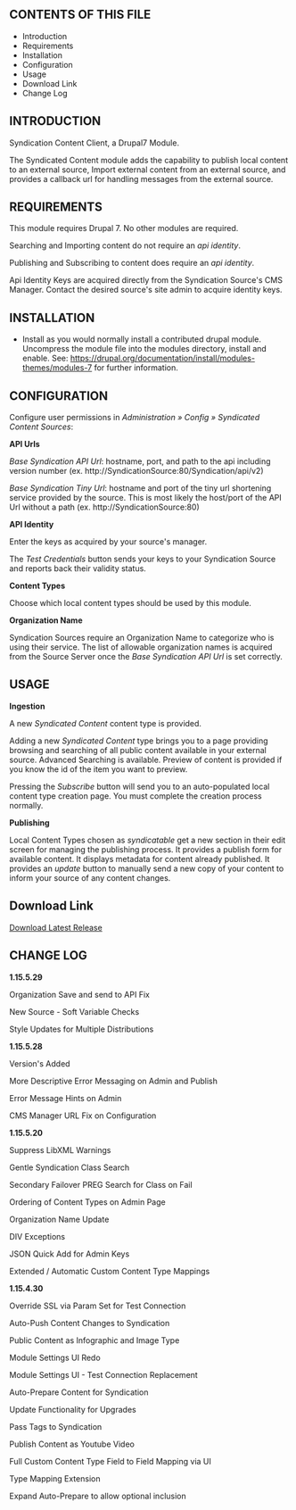 CONTENTS OF THIS FILE
---------------------
* Introduction
* Requirements
* Installation
* Configuration
* Usage
* Download Link
* Change Log

INTRODUCTION
------------
Syndication Content Client, a Drupal7 Module.

The Syndicated Content module adds the capability to publish local content to an external source, Import external content from an external source, and provides a callback url for handling messages from the external source.

REQUIREMENTS
------------
This module requires Drupal 7. No other modules are required. 

Searching and Importing content do not require an *api identity*. 

Publishing and Subscribing to content does require an *api identity*.

Api Identity Keys are acquired directly from the Syndication Source's CMS Manager. Contact the desired source's site admin to acquire identity keys.


INSTALLATION
------------
* Install as you would normally install a contributed drupal module. Uncompress the module file into the modules directory, install and enable. See:
   https://drupal.org/documentation/install/modules-themes/modules-7
   for further information.
   
CONFIGURATION
-------------
Configure user permissions in *Administration » Config » Syndicated Content Sources*: 

**API Urls**

*Base Syndication API Url*: hostname, port, and path to the api including version number (ex. http://SyndicationSource:80/Syndication/api/v2)

*Base Syndication Tiny Url*: hostname and port of the tiny url shortening service provided by the source. This is most likely the host/port of the API Url without a path (ex. http://SyndicationSource:80)

**API Identity**

Enter the keys as acquired by your source's manager.

The *Test Credentials* button sends  your keys to your Syndication Source and reports back their validity status. 

**Content Types** 

Choose which local content types should be used by this module.

**Organization Name**

Syndication Sources require an Organization Name to categorize who is using their service. The list of allowable organization names is acquired from the Source Server once the *Base Syndication API Url* is set correctly.

USAGE
------------
**Ingestion**

A new *Syndicated Content* content type is provided. 

Adding a new *Syndicated Content* type brings you to a page providing browsing and searching of all public content available in your external source. Advanced Searching is available. Preview of content is provided if you know the id of the item you want to preview. 

Pressing the *Subscribe* button will send you to an auto-populated local content type creation page. You must complete the creation process normally.

**Publishing**

Local Content Types chosen as *syndicatable* get a new section in their edit screen for managing the publishing process. It provides a publish form for available content. It displays metadata for content already published. It provides an *update* button to manually send a new copy of your content to inform your source of any content changes.

Download Link
----------------------
[Download Latest Release](https://github.com/HHS/syndication/blob/master/binaries/syndication-client-drupal7-module.1.15.5.29.zip?raw=true)

CHANGE LOG
------------
**1.15.5.29**

Organization Save and send to API Fix

New Source - Soft Variable Checks

Style Updates for Multiple Distributions

**1.15.5.28**

Version's Added

More Descriptive Error Messaging on Admin and Publish

Error Message Hints on Admin

CMS Manager URL Fix on Configuration

**1.15.5.20**

Suppress LibXML Warnings

Gentle Syndication Class Search

Secondary Failover PREG Search for Class on Fail

Ordering of Content Types on Admin Page

Organization Name Update

DIV Exceptions

JSON Quick Add for Admin Keys

Extended / Automatic Custom Content Type Mappings

**1.15.4.30**

Override SSL via Param Set for Test Connection

Auto-Push Content Changes to Syndication

Public Content as Infographic and Image Type

Module Settings UI Redo

Module Settings UI - Test Connection Replacement

Auto-Prepare Content for Syndication

Update Functionality for Upgrades

Pass Tags to Syndication

Publish Content as Youtube Video

Full Custom Content Type Field to Field Mapping via UI

Type Mapping Extension

Expand Auto-Prepare to allow optional inclusion

